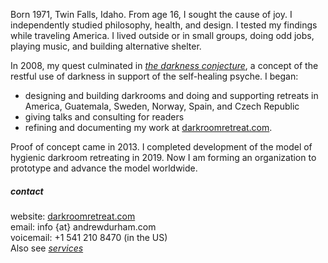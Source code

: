 <!---->
Born 1971, Twin Falls, Idaho. From age 16, I sought the cause of joy. I independently studied philosophy, health, and design. I tested my findings while traveling America. I lived outside or in small groups, doing odd jobs, playing music, and building alternative shelter. 

In 2008, my quest culminated in [_the darkness conjecture_](/darkness-conjecture/), a concept of the restful use of darkness in support of the self​-healing psyche. I began:

- designing and building darkrooms and doing and supporting retreats in America, Guatemala, Sweden, Norway, Spain, and Czech Republic
- giving talks and consulting for readers
- refining and documenting my work at [darkroomretreat.com](/). 

Proof of concept came in 2013. I completed development of the model of hygienic darkroom retreating in 2019. Now I am forming an organization to prototype and advance the model worldwide.

##### contact

website: [darkroomretreat.com](/)  
email: info {at} andrewdurham.com  
voicemail: +1 541 210 8470 (in the US)  
Also see [*services*](/about/services/)

